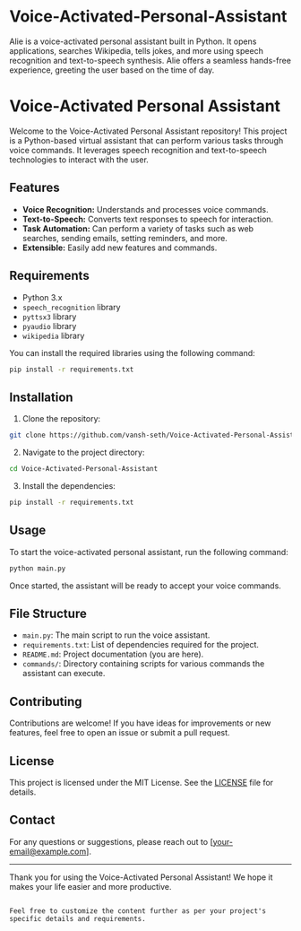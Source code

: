 # Voice-Activated-Personal-Assistant
Alie is a voice-activated personal assistant built in Python. It opens applications, searches Wikipedia, tells jokes, and more using speech recognition and text-to-speech synthesis. Alie offers a seamless hands-free experience, greeting the user based on the time of day.

# Voice-Activated Personal Assistant

Welcome to the Voice-Activated Personal Assistant repository! This project is a Python-based virtual assistant that can perform various tasks through voice commands. It leverages speech recognition and text-to-speech technologies to interact with the user.

## Features

- **Voice Recognition:** Understands and processes voice commands.
- **Text-to-Speech:** Converts text responses to speech for interaction.
- **Task Automation:** Can perform a variety of tasks such as web searches, sending emails, setting reminders, and more.
- **Extensible:** Easily add new features and commands.

## Requirements

- Python 3.x
- `speech_recognition` library
- `pyttsx3` library
- `pyaudio` library
- `wikipedia` library

You can install the required libraries using the following command:
```sh
pip install -r requirements.txt
```

## Installation

1. Clone the repository:
```sh
git clone https://github.com/vansh-seth/Voice-Activated-Personal-Assistant.git
```

2. Navigate to the project directory:
```sh
cd Voice-Activated-Personal-Assistant
```

3. Install the dependencies:
```sh
pip install -r requirements.txt
```

## Usage

To start the voice-activated personal assistant, run the following command:
```sh
python main.py
```

Once started, the assistant will be ready to accept your voice commands.

## File Structure

- `main.py`: The main script to run the voice assistant.
- `requirements.txt`: List of dependencies required for the project.
- `README.md`: Project documentation (you are here).
- `commands/`: Directory containing scripts for various commands the assistant can execute.

## Contributing

Contributions are welcome! If you have ideas for improvements or new features, feel free to open an issue or submit a pull request.

## License

This project is licensed under the MIT License. See the [LICENSE](LICENSE) file for details.

## Contact

For any questions or suggestions, please reach out to [your-email@example.com].

---

Thank you for using the Voice-Activated Personal Assistant! We hope it makes your life easier and more productive.
```

Feel free to customize the content further as per your project's specific details and requirements.
